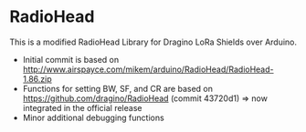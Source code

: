 # RadioHead

This is a modified RadioHead Library for Dragino LoRa Shields over Arduino.

- Initial commit is based on http://www.airspayce.com/mikem/arduino/RadioHead/RadioHead-1.86.zip
- Functions for setting BW, SF, and CR are based on https://github.com/dragino/RadioHead (commit 43720d1) => now integrated in the official release
- Minor additional debugging functions
